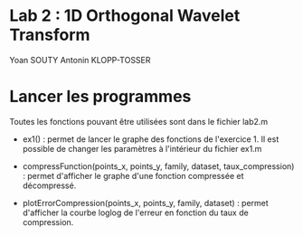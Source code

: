 # Lab 2 : 1D Orthogonal Wavelet Transform
Yoan SOUTY
Antonin KLOPP-TOSSER

# Lancer les programmes

Toutes les fonctions pouvant être utilisées sont dans le fichier lab2.m

 - ex1() : permet de lancer le graphe des fonctions de l'exercice 1. Il est possible de changer les paramètres à l'intérieur du fichier ex1.m

 - compressFunction(points_x, points_y, family, dataset, taux_compression) : permet d'afficher le graphe d'une fonction compressée et décompressé.

 - plotErrorCompression(points_x, points_y, family, dataset) : permet d'afficher la courbe loglog de l'erreur en fonction du taux de compression. 

